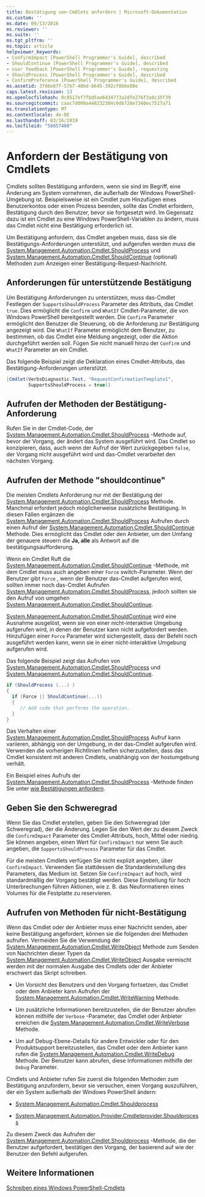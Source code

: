 ```yaml
---
title: Bestätigung von-Cmdlets anfordern | Microsoft-Dokumentation
ms.custom: ''
ms.date: 09/13/2016
ms.reviewer: ''
ms.suite: ''
ms.tgt_pltfrm: ''
ms.topic: article
helpviewer_keywords:
- ConfirmImpact [PowerShell Programmer's Guide], described
- ShouldContinue [PowerShell Programmer's Guide], described
- user feedback [PowerShell Programmer's Guide], requesting
- ShouldProcess [PowerShell Programmer's Guide], described
- ConfirmPreference [PowerShell Programmer's Guide], described
ms.assetid: 37d6e87f-57b7-40bd-b645-392cf0b6e88e
caps.latest.revision: 13
ms.openlocfilehash: 0c0517ef7fbd5ae6434773a2dfe276f3a8c35f39
ms.sourcegitcommit: caac7d098a448232304c9d6728e7340ec7517a71
ms.translationtype: MT
ms.contentlocale: de-DE
ms.lasthandoff: 03/16/2019
ms.locfileid: "58057400"
---
```

# <a name="requesting-confirmation-from-cmdlets"></a>Anfordern der Bestätigung von Cmdlets

Cmdlets sollten Bestätigung anfordern, wenn sie sind im Begriff, eine Änderung am System vornehmen, die außerhalb der Windows PowerShell-Umgebung ist. Beispielsweise ist ein Cmdlet zum Hinzufügen eines Benutzerkontos oder einen Prozess beenden, sollte das Cmdlet erfordern, Bestätigung durch den Benutzer, bevor sie fortgesetzt wird. Im Gegensatz dazu ist ein Cmdlet zu eine Windows PowerShell-Variablen zu ändern, muss das Cmdlet nicht eine Bestätigung erforderlich ist.

Um Bestätigung anfordern, das Cmdlet angeben muss, dass sie die Bestätigungs-Anforderungen unterstützt, und aufgerufen werden muss die [System.Management.Automation.Cmdlet.ShouldProcess](/dotnet/api/System.Management.Automation.Cmdlet.ShouldProcess) und [ System.Management.Automation.Cmdlet.ShouldContinue](/dotnet/api/System.Management.Automation.Cmdlet.ShouldContinue) (optional) Methoden zum Anzeigen einer Bestätigung-Request-Nachricht.

## <a name="supporting-confirmation-requests"></a>Anforderungen für unterstützende Bestätigung

Um Bestätigung Anforderungen zu unterstützen, muss das-Cmdlet Festlegen der `SupportsShouldProcess` Parameter des Attributs, das Cmdlet `true`. Dies ermöglicht die `Confirm` und `WhatIf` Cmdlet-Parameter, die von Windows PowerShell bereitgestellt werden. Die `Confirm` Parameter ermöglicht den Benutzer die Steuerung, ob die Anforderung zur Bestätigung angezeigt wird. Die `WhatIf` Parameter ermöglicht dem Benutzer, zu bestimmen, ob das Cmdlet eine Meldung angezeigt, oder die Aktion durchgeführt werden soll. Fügen Sie nicht manuell hinzu der `Confirm` und `WhatIf` Parameter an ein Cmdlet.

Das folgende Beispiel zeigt die Deklaration eines Cmdlet-Attributs, das Bestätigung-Anforderungen unterstützt.

```csharp
[Cmdlet(VerbsDiagnostic.Test, "RequestConfirmationTemplate1",
        SupportsShouldProcess = true)]
```

## <a name="calling-the-confirmation-request-methods"></a>Aufrufen der Methoden der Bestätigung-Anforderung

Rufen Sie in der Cmdlet-Code, der [System.Management.Automation.Cmdlet.ShouldProcess](/dotnet/api/System.Management.Automation.Cmdlet.ShouldProcess) -Methode auf, bevor der Vorgang, der ändert das System ausgeführt wird. Das Cmdlet so konzipieren, dass, auch wenn der Aufruf der Wert zurückgegeben `false`, der Vorgang nicht ausgeführt wird und das-Cmdlet verarbeitet den nächsten Vorgang.

## <a name="calling-the-shouldcontinue-method"></a>Aufrufen der Methode "shouldcontinue"

Die meisten Cmdlets Anforderung nur mit der Bestätigung der [System.Management.Automation.Cmdlet.ShouldProcess](/dotnet/api/System.Management.Automation.Cmdlet.ShouldProcess) Methode. Manchmal erfordert jedoch möglicherweise zusätzliche Bestätigung. In diesen Fällen ergänzen die [System.Management.Automation.Cmdlet.ShouldProcess](/dotnet/api/System.Management.Automation.Cmdlet.ShouldProcess) Aufrufen durch einen Aufruf der [System.Management.Automation.Cmdlet.ShouldContinue](/dotnet/api/System.Management.Automation.Cmdlet.ShouldContinue) Methode. Dies ermöglicht das Cmdlet oder den Anbieter, um den Umfang der genauere steuern die **Ja, alle** als Antwort auf die bestätigungsaufforderung.

Wenn ein Cmdlet Ruft die [System.Management.Automation.Cmdlet.ShouldContinue](/dotnet/api/System.Management.Automation.Cmdlet.ShouldContinue) -Methode, mit dem Cmdlet muss auch angeben einer `Force` switch-Parameter. Wenn der Benutzer gibt `Force` , wenn der Benutzer das-Cmdlet aufgerufen wird, sollten immer noch das-Cmdlet Aufrufen [System.Management.Automation.Cmdlet.ShouldProcess](/dotnet/api/System.Management.Automation.Cmdlet.ShouldProcess), jedoch sollten sie den Aufruf von umgehen [ System.Management.Automation.Cmdlet.ShouldContinue](/dotnet/api/System.Management.Automation.Cmdlet.ShouldContinue).

[System.Management.Automation.Cmdlet.ShouldContinue](/dotnet/api/System.Management.Automation.Cmdlet.ShouldContinue) wird eine Ausnahme ausgelöst, wenn sie von einer nicht-interaktive Umgebung aufgerufen wird, in denen der Benutzer kann nicht aufgefordert werden. Hinzufügen einer `Force` Parameter wird sichergestellt, dass der Befehl noch ausgeführt werden kann, wenn sie in einer nicht-interaktive Umgebung aufgerufen wird.

Das folgende Beispiel zeigt das Aufrufen von [System.Management.Automation.Cmdlet.ShouldProcess](/dotnet/api/System.Management.Automation.Cmdlet.ShouldProcess) und [System.Management.Automation.Cmdlet.ShouldContinue](/dotnet/api/System.Management.Automation.Cmdlet.ShouldContinue).

```csharp
if (ShouldProcess (...) )
{
  if (Force || ShouldContinue(...))
  {
     // Add code that performs the operation.
  }
}
```

Das Verhalten einer [System.Management.Automation.Cmdlet.ShouldProcess](/dotnet/api/System.Management.Automation.Cmdlet.ShouldProcess) Aufruf kann variieren, abhängig von der Umgebung, in der das-Cmdlet aufgerufen wird. Verwenden die vorherigen Richtlinien helfen sicherzustellen, dass das Cmdlet konsistent mit anderen Cmdlets, unabhängig von der hostumgebung verhält.

Ein Beispiel eines Aufrufs der [System.Management.Automation.Cmdlet.ShouldProcess](/dotnet/api/System.Management.Automation.Cmdlet.ShouldProcess) -Methode finden Sie unter [wie Bestätigungen anfordern](./how-to-request-confirmations.md).

## <a name="specify-the-impact-level"></a>Geben Sie den Schweregrad

Wenn Sie das Cmdlet erstellen, geben Sie den Schweregrad (der Schweregrad), der die Änderung. Legen Sie den Wert der zu diesem Zweck die `ConfirmImpact` Parameter des Cmdlet-Attributs, hoch, Mittel oder niedrig. Sie können angeben, einen Wert für `ConfirmImpact` nur wenn Sie auch angeben, die `SupportsShouldProcess` Parameter für das Cmdlet.

Für die meisten Cmdlets verfügen Sie nicht explizit angeben, über `ConfirmImpact`.  Verwenden Sie stattdessen die Standardeinstellung des Parameters, das Medium ist. Setzen Sie `ConfirmImpact` auf hoch, wird standardmäßig der Vorgang bestätigt werden. Diese Einstellung für hoch Unterbrechungen führen Aktionen, wie z. B. das Neuformatieren eines Volumes für die Festplatte zu reservieren.

## <a name="calling-non-confirmation-methods"></a>Aufrufen von Methoden für nicht-Bestätigung

Wenn das Cmdlet oder der Anbieter muss einer Nachricht senden, aber keine Bestätigung angefordert, können sie die folgenden drei Methoden aufrufen. Vermeiden Sie die Verwendung der [System.Management.Automation.Cmdlet.WriteObject](/dotnet/api/System.Management.Automation.Cmdlet.WriteObject) Methode zum Senden von Nachrichten dieser Typen da [System.Management.Automation.Cmdlet.WriteObject](/dotnet/api/System.Management.Automation.Cmdlet.WriteObject) Ausgabe vermischt werden mit der normalen Ausgabe des Cmdlets oder der Anbieter erschwert das Skript schreiben.

- Um Vorsicht des Benutzers und den Vorgang fortsetzen, das Cmdlet oder dem Anbieter kann Aufrufen der [System.Management.Automation.Cmdlet.WriteWarning](/dotnet/api/System.Management.Automation.Cmdlet.WriteWarning) Methode.

- Um zusätzliche Informationen bereitzustellen, die der Benutzer abrufen können mithilfe der `Verbose` -Parameter, das Cmdlet oder Anbieter erreichen die [System.Management.Automation.Cmdlet.WriteVerbose](/dotnet/api/System.Management.Automation.Cmdlet.WriteVerbose) Methode.

- Um auf Debug-Ebene-Details für andere Entwickler oder für den Produktsupport bereitzustellen, das Cmdlet oder dem Anbieter kann rufen die [System.Management.Automation.Cmdlet.WriteDebug](/dotnet/api/System.Management.Automation.Cmdlet.WriteDebug) Methode. Der Benutzer kann abrufen, diese Informationen mithilfe der `Debug` Parameter.

Cmdlets und Anbieter rufen Sie zuerst die folgenden Methoden zum Bestätigung anzufordern, bevor sie versuchen, einen Vorgang auszuführen, der ein System außerhalb der Windows PowerShell ändern:

- [System.Management.Automation.Cmdlet.Shouldprocess](/dotnet/api/System.Management.Automation.Cmdlet.ShouldProcess)

- [System.Management.Automation.Provider.Cmdletprovider.Shouldprocess](/dotnet/api/System.Management.Automation.Provider.CmdletProvider.ShouldProcess)

Zu diesem Zweck das Aufrufen der [System.Management.Automation.Cmdlet.Shouldprocess](/dotnet/api/System.Management.Automation.Cmdlet.ShouldProcess) -Methode, die der Benutzer aufgefordert, bestätigen den Vorgang, der basierend auf wie der Benutzer den Befehl aufgerufen.

## <a name="see-also"></a>Weitere Informationen

[Schreiben eines Windows PowerShell-Cmdlets](./writing-a-windows-powershell-cmdlet.md)
